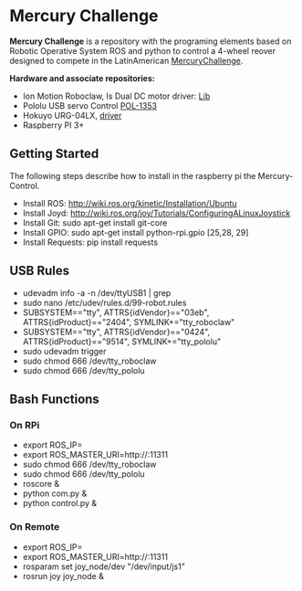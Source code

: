 # Mercury Challenge

**Mercury Challenge** is a repository with the programing elements based on Robotic Operative System ROS and python to control a 4-wheel reover designed to compete in the LatinAmerican [MercuryChallenge](https://mercurylatino.weebly.com/uploads/4/9/3/7/49370873/reglamento_v6_24012018.pdf).

**Hardware and associate repositories:**
* Ion Motion Roboclaw, Is Dual DC motor driver: [Lib](http://www.ionmc.com/downloads)
* Pololu USB servo Control [POL-1353](https://www.pololu.com/product/1353)
* Hokuyo URG-04LX, [driver](http://wiki.ros.org/hokuyo_node)
* Raspberry PI 3+

## Getting Started

The following steps describe how to install in the raspberry pi the Mercury-Control.
* Install ROS: http://wiki.ros.org/kinetic/Installation/Ubuntu
* Install Joyd: http://wiki.ros.org/joy/Tutorials/ConfiguringALinuxJoystick
* Install Git: sudo apt-get install git-core
* Install GPIO: sudo apt-get install python-rpi.gpio [25,28, 29]
* Install Requests: pip install requests

## USB Rules
* udevadm info -a -n /dev/ttyUSB1 | grep
* sudo nano /etc/udev/rules.d/99-robot.rules
* SUBSYSTEM=="tty", ATTRS{idVendor}=="03eb", ATTRS{idProduct}=="2404",  SYMLINK+="tty_roboclaw"
* SUBSYSTEM=="tty", ATTRS{idVendor}=="0424", ATTRS{idProduct}=="9514",  SYMLINK+="tty_pololu"
* sudo udevadm trigger
* sudo chmod 666 /dev/tty_roboclaw
* sudo chmod 666 /dev/tty_pololu

## Bash Functions
### On RPi
* export ROS_IP=<Rpi ip>
* export ROS_MASTER_URI=http://<Rpi ip>:11311
* sudo chmod 666 /dev/tty_roboclaw
* sudo chmod 666 /dev/tty_pololu
* roscore &
* python com.py &
* python control.py &

### On Remote
* export ROS_IP=<remote ip>
* export ROS_MASTER_URI=http://<Rpi ip>:11311
* rosparam set joy_node/dev "/dev/input/js1"
* rosrun joy joy_node &




